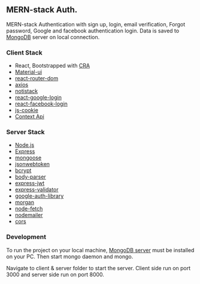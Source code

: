 ## MERN-stack Auth.

MERN-stack Authentication with sign up, login, email verification, Forgot password, Google and facebook authentication login. Data is saved to [MongoDB](https://www.mongodb.com/try/download/community) server on local connection.

### Client Stack

- React, Bootstrapped with [CRA](https://create-react-app.dev/docs/getting-started/)
- [Material-ui](https://material-ui.com/getting-started/installation/)
- [react-router-dom](https://reactrouter.com/web/guides/quick-start)
- [axios](https://github.com/axios/axios)
- [notistack](https://iamhosseindhv.com/notistack)
- [react-google-login](https://www.npmjs.com/package/react-google-login)
- [react-facebook-login](https://www.npmjs.com/package/react-facebook-login)
- [js-cookie](https://www.npmjs.com/package/js-cookie)
- [Context Api](https://reactjs.org/docs/context.html)

### Server Stack

- [Node.js](https://nodejs.org/en/)
- [Express](https://expressjs.com/)
- [mongoose](https://mongoosejs.com/docs/index.html)
- [jsonwebtoken](https://www.npmjs.com/package/jsonwebtoken)
- [bcrypt](https://www.npmjs.com/package/bcrypt)
- [body-parser](https://www.npmjs.com/package/body-parser)
- [express-jwt](https://www.npmjs.com/package/express-jwt)
- [express-validator](https://express-validator.github.io/docs/)
- [google-auth-library](https://www.npmjs.com/package/google-auth-library)
- [morgan](https://www.npmjs.com/package/morgan)
- [node-fetch](https://www.npmjs.com/package/node-fetch)
- [nodemailer](https://nodemailer.com/about/)
- [cors](https://www.npmjs.com/package/cors)

### Development

To run the project on your local machine, [MongoDB server](https://www.mongodb.com/try/download/community) must be installed on your PC. Then start mongo daemon and mongo.

Navigate to client & server folder to start the server. Client side run on port 3000 and server side run on port 8000.
